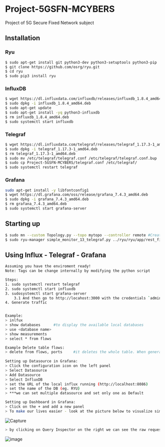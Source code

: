 # Project-5GSFN-MCYBERS
Project of 5G Secure Fixed Network subject

## Installation
### Ryu
```sh
$ sudo apt-get install git python3-dev python3-setuptools python3-pip
$ git clone https://github.com/osrg/ryu.git
$ cd ryu
$ sudo pip3 install ryu
```

### InfluxDB
```sh
$ wget https://dl.influxdata.com/influxdb/releases/influxdb_1.8.4_amd64.deb
$ sudo dpkg -i influxdb_1.8.4_amd64.deb
$ sudo apt-get update
$ sudo apt-get install -yq python3-influxdb
$ rm influxdb_1.8.4_amd64.deb
$ sudo systemctl start influxdb
```

### Telegraf
```sh
$ wget https://dl.influxdata.com/telegraf/releases/telegraf_1.17.3-1_amd64.deb
$ sudo dpkg -i telegraf_1.17.3-1_amd64.deb
$ rm telegraf_1.17.3-1_amd64.deb
$ sudo mv /etc/telegraf/telegraf.conf /etc/telegraf/telegraf.conf.bup
$ sudo cp Project-5GSFN-MCYBERS/telegraf.conf /etc/telegraf/
$ sudo systemctl restart telegraf
```

### Grafana
```sh
sudo apt-get install -y libfontconfig1
$ wget https://dl.grafana.com/oss/release/grafana_7.4.3_amd64.deb
$ sudo dpkg -i grafana_7.4.3_amd64.deb
$ rm grafana_7.4.3_amd64.deb
$ sudo systemctl start grafana-server
```

## Starting up
```sh
$ sudo mn --custom Topology.py --topo mytopo --controller remote #Creates the network
$ sudo ryu-manager simple_monitor_13_telegraf.py ../ryu/ryu/app/rest_firewall.py # Sets up the controller with telegraf and the Firewall
```

## Using Influx - Telegraf - Grafana
```sh
Assuming you have the enviroment ready!
Note: Tags can be change internally by modifying the python script

Steps:
1. sudo systemctl restart telegraf
2. sudo systemctl start influxdb
3. sudosystemctl start grafana-server
    3.1 And then go to http://locahost:3000 with the credentials `admin:admin`
4. Generate traffic


Example: 
> inlfux
> show databases      #to display the available local databases
> use <database name>
> show measurements
> select * from flows

Example Delete table flows: 
> delete from flows, ports     #it deletes the whole table. When generating new flows the table reappears!
 
Setting up Datasource in Grafana:
> Click the configuration icon on the left panel
> Select Datasource
> Add Datasource
> Select InfluxDB
> set the URL of the local influx running (http://localhost:8086)
> set the name of the DB (eg. RYU)
> ***we can set multiple datasource and set only one as Default

Setting up Dashboard in Grafana:
> Click on the + and add a new panel
> To make our lives easier - look at the picture below to visualize simple flows
```
![Capture](https://user-images.githubusercontent.com/24268426/117440602-8df90700-af34-11eb-88c1-d64ade629b74.PNG)

```sh
> by clicking on Query Inspector on the right we can see the raw request - in case we need to use the same command for CC
```
![image](https://user-images.githubusercontent.com/24268426/117441398-96057680-af35-11eb-9e13-b8fd94198aeb.png)
